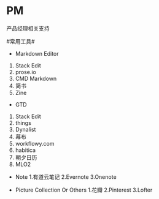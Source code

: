 # PM
产品经理相关支持

#常用工具#
+ Markdown Editor 
 1. Stack Edit 
 2. prose.io
 3. CMD Markdown
 4. 简书
 5. Zine
 
+ GTD
 1. Stack Edit 
 2. things
 3. Dynalist
 4. 幕布
 5. workflowy.com
 6. habitica
 7. 朝夕日历
 8. MLO2




+ Note 
1.有道云笔记
2.Evernote
3.Onenote

+ Picture Collection Or Others
  1.花瓣
  2.Pinterest
  3.Lofter